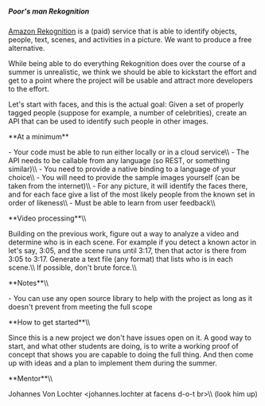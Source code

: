 ##### Poor\'s man Rekognition

[Amazon Rekognition](https://aws.amazon.com/rekognition/) is
a (paid) service that is able to identify objects, people, text, scenes,
and activities in a picture. We want to produce a free alternative.

While being able to do everything Rekognition does over the course of a
summer is unrealistic, we think we should be able to kickstart the
effort and get to a point where the project will be usable and attract
more developers to the effort.

Let\'s start with faces, and this is the actual goal: Given a set of
properly tagged people (suppose for example, a number of celebrities),
create an API that can be used to identify such people in other images.

 **At a minimum\*\*

\- Your code must be able to run either locally or in a cloud
service\\\\ - The API needs to be callable from any language (so REST,
or something similar)\\\\ - You need to provide a native binding to a
language of your choice\\\\ - You will need to provide the sample images
yourself (can be taken from the internet)\\\\ - For any picture, it will
identify the faces there, and for each face give a list of the most
likely people from the known set in order of likeness\\\\ - Must be able
to learn from user feedback\\\\

 **Video processing\*\*\\\\

Building on the previous work, figure out a way to analyze a video and
determine who is in each scene. For example if you detect a known actor
in let\'s say, 3:05, and the scene runs until 3:17, then that actor is
there from 3:05 to 3:17. Generate a text file (any format) that lists
who is in each scene.\\\\ If possible, don\'t brute force.\\\\

 **Notes\*\*\\\\

\- You can use any open source library to help with the project as long
as it doesn\'t prevent from meeting the full scope

 **How to get started\*\*\\\\

Since this is a new project we don\'t have issues open on it. A good way
to start, and what other students are doing, is to write a working proof
of concept that shows you are capable to doing the full thing. And then
come up with ideas and a plan to implement them during the summer.

 **Mentor\*\*\\\\

Johannes Von Lochter \<johannes.lochter at facens d-o-t br\>\\\\ (look
him up)
